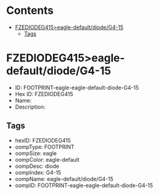 



Contents
========

* [FZEDIODEG415>eagle-default/diode/G4-15](#fzediodeg415eagle-defaultdiodeg4-15)
	* [Tags](#tags)

# FZEDIODEG415>eagle-default/diode/G4-15

- ID: FOOTPRINT-eagle-eagle-default-diode-G4-15
- Hex ID: FZEDIODEG415
- Name: 
- Description: 

## Tags

- hexID: FZEDIODEG415
- oompType: FOOTPRINT
- oompSize: eagle
- oompColor: eagle-default
- oompDesc: diode
- oompIndex: G4-15
- oompName: eagle-default/diode/G4-15
- oompID: FOOTPRINT-eagle-eagle-default-diode-G4-15
